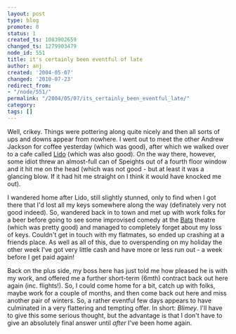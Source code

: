 ```yaml
---
layout: post
type: blog
promote: 0
status: 1
created_ts: 1083902659
changed_ts: 1279903479
node_id: 551
title: it's certainly been eventful of late
author: anj
created: '2004-05-07'
changed: '2010-07-23'
redirect_from:
- "/node/551/"
permalink: "/2004/05/07/its_certainly_been_eventful_late/"
category:
tags: []
---
```

Well, crikey.  Things were pottering along quite nicely and then all sorts of ups and downs appear from nowhere.  I went out to meet the other Andrew Jackson for coffee yesterday (which was good), after which we walked over to a cafe called [Lido](http://www.wellingtonnz.com/RestaurantsAndShopping/Restaurants/The+Lido+Cafe/The+Lido+Cafe.htm) (which was also good).  On the way there, however, some idiot threw an almost-full can of Speights out of a fourth floor window and it hit me on the head (which was not good - but at least it was a glancing blow.  If it had hit me straight on I think it would have knocked me out).  

I wandered home after Lido, still slightly stunned, only to find when I got there that I'd lost all my keys somewhere along the way (definately very not good indeed).  So, wandered back in to town and met up with work folks for a beer before going to see some improvised comedy at the [Bats](http://www.bats.co.nz/) theatre (which was pretty good) and managed to completely forget about my loss of keys.  Couldn't get in touch with my flatmates, so ended up crashing at a friends place.  As well as all of this, due to overspending on my holiday the other week I've got very little cash and have more or less run out - a week before I get paid again!

Back on the plus side, my boss here has just told me how pleased he is with my work, and offered me a further short-term (6mth) contract back out here again (inc. flights!).  So, I could come home for a bit, catch up with folks, maybe work for a couple of months, and then come back out here and miss another pair of winters.  So, a rather eventful few days appears to have culminated in a very flattering and tempting offer. In short: _Blimey_.  I'll have to give this some serious thought, but the advantage is that I don't have to give an absolutely final answer until _after_ I've been home again. 
